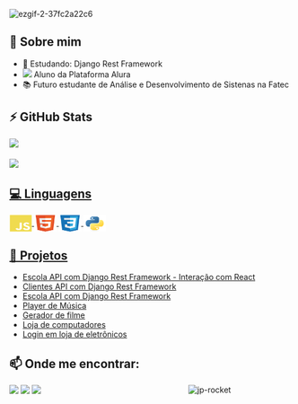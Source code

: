 ![ezgif-2-37fc2a22c6](https://github.com/JpCode01/JpCode01/assets/165571084/4a7fd100-141a-4aa6-b19a-aa1a0f20be8d)

## 📖 Sobre mim

- 🌱 Estudando: Django Rest Framework
- <img height="18em" src="https://github.com/JpCode01/JpCode01/assets/165571084/d063f677-38ec-4811-8add-5820a62dbbc2"/>  Aluno da Plataforma Alura
- 📚 Futuro estudante de Análise e Desenvolvimento de Sistenas na Fatec

## ⚡️ GitHub Stats

<div> 
  <a href= "https://github.com/JpCode01">
  <img height="180em" src="https://github-readme-stats.vercel.app/api?username=JpCode01&show_icons=true&theme=tokyonight"/>
  <br>
  <br>
  <img height="180em" src="http://github-profile-summary-cards.vercel.app/api/cards/repos-per-language?username=JpCode01&theme=tokyonight&exclude=java"/>
  
  
</div>

## 💻 Linguagens

<div style="display: inline_block">
  <img align="center" alt="jp-Js" height="30" width="40" src="https://raw.githubusercontent.com/devicons/devicon/master/icons/javascript/javascript-plain.svg">
  <img align="center" alt="jp-HTML" height="30" width="40" src="https://raw.githubusercontent.com/devicons/devicon/master/icons/html5/html5-original.svg">
  <img align="center" alt="jp-CSS" height="30" width="40" src="https://raw.githubusercontent.com/devicons/devicon/master/icons/css3/css3-original.svg">
  <img align="center" alt="jp-Python" height="30" width="40" src="https://raw.githubusercontent.com/devicons/devicon/master/icons/python/python-original.svg">
</div>

## 🔨 Projetos 

- [Escola API com Django Rest Framework - Interação com React](https://github.com/JpCode01/escola-api-rest-react)
- [Clientes API com Django Rest Framework](https://github.com/JpCode01/api_cientes)
- [Escola API com Django Rest Framework](https://github.com/JpCode01/Escola-Api/tree/main)
- [Player de Música](https://github.com/JpCode01/music_player)
- [Gerador de filme](https://github.com/JpCode01/movie-night)
- [Loja de computadores](https://github.com/JpCode01/gaming-store-brazil)
- [Login em loja de eletrônicos](https://github.com/JpCode01/eletronic-palace)

## 📫 Onde me encontrar:

<div> 
  <a href="https://www.youtube.com/@NerdPadawan121" target="_blank"><img src="https://img.shields.io/badge/YouTube-FF0000?style=for-the-badge&logo=youtube&logoColor=white" target="_blank"></a>
  <a href="https://www.instagram.com/jpcode_25/" target="_blank"><img src="https://img.shields.io/badge/-Instagram-%23E4405F?style=for-the-badge&logo=instagram&logoColor=white" target="_blank"></a>
   <a href="https://www.linkedin.com/in/jo%C3%A3o-pedro-vaz-garbin-86684030a/" target="_blank"><img src="https://img.shields.io/badge/LinkedIn-0077B5?style=for-the-badge&logo=linkedin&logoColor=white" target="_blank"></a>
  <img align="right" alt="jp-rocket" height="140" width="185" src="https://media.giphy.com/media/l0IycI0rreFNQwmSQ/giphy.gif?cid=790b76112dvs064lfbonivdlyx4drfqf9j0s21ld4jkogkwn&ep=v1_gifs_search&rid=giphy.gif&ct=g">
</div>

